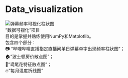 # Data_visualization
![弹幕频率可视化柱状图](https://user-images.githubusercontent.com/103107612/168205836-76ef546b-1545-4ba5-a234-6883ac83fd10.png)  
“数据可视化”项目  
目的是掌握并熟练使用NumPy和Matplotlib。  
包含四个部分：  
📷 “哔哩哔哩直播指定直播间单日弹幕单字出现频率柱状图”；  
🏠“波士顿房价散点图”；  
🌱“鸢尾花特征散点图”；  
🔥“每月温度折线图”
